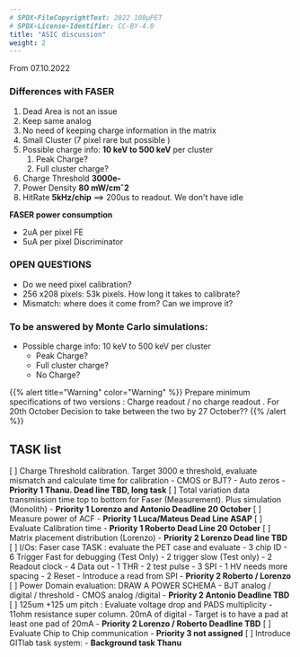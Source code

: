 ```yaml
---
# SPDX-FileCopyrightText: 2022 100µPET
# SPDX-License-Identifier: CC-BY-4.0
title: "ASIC discussion"
weight: 2
---
```


From 07.10.2022

### Differences with FASER
1. Dead Area is not an issue
2. Keep same analog
3. No need of keeping charge information in the matrix
4. Small Cluster (7 pixel rare but possible )
5. Possible charge info: **10 keV to 500 keV** per cluster
    1. Peak Charge?
    2. Full cluster charge?
6. Charge Threshold **3000e-**
7. Power Density **80 mW/cmˆ2**
8. HitRate **5kHz/chip** ==> 200us to readout. We don't have idle

**FASER power consumption**
- 2uA per pixel FE
- 5uA per pixel Discriminator

### OPEN QUESTIONS
- Do we need pixel calibration?
- 256 x208 pixels: 53k pixels. How long it takes to calibrate?
- Mismatch: where does it come from? Can we improve it?

### To be answered by Monte Carlo simulations:
- Possible charge info: 10 keV  to 500 keV per cluster
    - Peak Charge?
    - Full cluster charge?
    - No Charge?

{{% alert title="Warning" color="Warning" %}}
Prepare minimum specifications of two versions : Charge readout / no charge readout .
For 20th October
Decision to take between the two by 27 October??
{{% /alert %}}

## TASK list
[ ] Charge Threshold calibration. Target 3000 e threshold, evaluate mismatch and calculate time for calibration
    - CMOS or BJT?
    - Auto zeros
        - **Priority 1 Thanu. Dead line TBD, long task**
[ ] Total variation data transmission time top to bottom for Faser (Measurement). Plus simulation (Monolith)
    - **Priority 1 Lorenzo and Antonio Deadline 20 October**
[ ] Measure power of ACF
    - **Priority 1 Luca/Mateus Dead Line ASAP**
[ ] Evaluate Calibration time
    - **Priority 1 Roberto Dead Line 20 October**
[ ] Matrix placement distribution (Lorenzo)
    - **Priority 2 Lorenzo Dead line TBD**
[ ] I/Os: Faser case TASK : evaluate the PET case and evaluate
    - 3 chip ID
    - 6 Trigger Fast for debugging (Test Only)
    - 2 trigger slow (Test only)
    - 2 Readout clock
    - 4 Data out
    - 1 THR
    - 2 test pulse
    - 3 SPI
    - 1 HV needs more spacing
    - 2 Reset
        - Introduce a read from SPI
            - **Priority 2  Roberto / Lorenzo**
[ ] Power Domain evaluation: DRAW A POWER SCHEMA
    - BJT analog / digital / threshold
    - CMOS analog /digital
        - **Priority 2 Antonio Deadline TBD**
[ ] 125um +125 um pitch : Evaluate voltage drop and PADS multiplicity
    - 11ohm  resistance super column. 20mA of digital
    - Target is to have a pad at least one pad of 20mA
        - **Priority 2 Lorenzo / Roberto  Deadline TBD**
[ ] Evaluate Chip to Chip communication
    - **Priority 3 not assigned**
[ ] Introduce GITlab task system:
    - **Background task Thanu**
